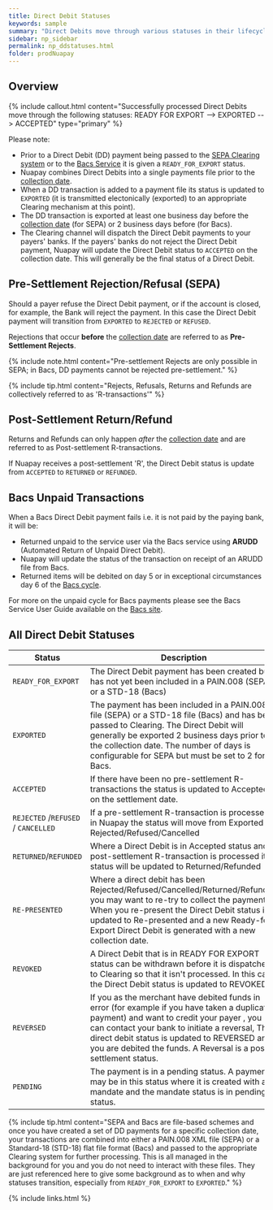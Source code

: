 ```yaml
---
title: Direct Debit Statuses
keywords: sample
summary: "Direct Debits move through various statuses in their lifecycle; these are described in this section. "
sidebar: np_sidebar
permalink: np_ddstatuses.html
folder: prodNuapay
---
```



## Overview

{% include callout.html content="Successfully processed Direct Debits move through the following statuses: READY FOR EXPORT --> EXPORTED --> ACCEPTED" type="primary" %} 

Please note:

* Prior to a Direct Debit (DD) payment being passed to the <a href="#" data-toggle="tooltip" data-original-title="{{site.data.glossary.clearing}}">SEPA Clearing system</a> or to the <a href="#" data-toggle="tooltip" data-original-title="{{site.data.glossary.bacs-clearing}}">Bacs Service</a> it is given a `READY_FOR_EXPORT` status. 
* Nuapay combines Direct Debits into a single payments file prior to the <a href="#" data-toggle="tooltip" data-original-title="{{site.data.glossary.collection_date}}">collection date</a>. 
* When a DD transaction is added to a payment file its status is updated to `EXPORTED` (it is transmitted electonically (exported) to an appropriate Clearing mechanism at this point). 
* The DD transaction is exported at least one business day before the <a href="#" data-toggle="tooltip" data-original-title="{{site.data.glossary.collection_date}}">collection date</a> (for SEPA) or 2 business days before (for Bacs).
* The Clearing channel will dispatch the Direct Debit payments to your payers' banks. If the payers' banks do not reject the Direct Debit payment, Nuapay will update the Direct Debit status to `ACCEPTED` on the collection date. This will generally be the final status of a Direct Debit.


## Pre-Settlement Rejection/Refusal (SEPA)

Should a payer refuse the Direct Debit payment, or if the account is closed, for example, the Bank will reject the payment. In this case the Direct Debit payment will transition from `EXPORTED` to `REJECTED` or `REFUSED`.

Rejections that occur **before** the <a href="#" data-toggle="tooltip" data-original-title="{{site.data.glossary.collection_date}}">collection date</a> are referred to as **Pre-Settlement Rejects**.

{% include note.html content="Pre-settlement Rejects are only possible in SEPA; in Bacs, DD payments cannot be rejected pre-settlement." %}

{% include tip.html content="Rejects, Refusals, Returns and Refunds are collectively referred to as 'R-transactions'" %}


## Post-Settlement Return/Refund

Returns and Refunds can only happen <i>after</i> the <a href="#" data-toggle="tooltip" data-original-title="{{site.data.glossary.collection_date}}">collection date</a> and are referred to as Post-settlement R-transactions. 

If Nuapay receives a post-settlement 'R', the Direct Debit status is update from `ACCEPTED` to `RETURNED` or `REFUNDED`.

## Bacs Unpaid Transactions

When a Bacs Direct Debit payment fails i.e. it is not paid by the paying bank, it will be: 
* Returned unpaid to the service user via the Bacs service using **ARUDD** (Automated Return of Unpaid Direct Debit). 
* Nuapay will update the status of the transaction on receipt of an ARUDD file from Bacs. 
* Returned items will be debited on day 5 or in exceptional circumstances day 6 of the <a href="#" data-toggle="tooltip" data-original-title="{{site.data.glossary.bac-collection-cycle}}">Bacs cycle</a>.

For more on the unpaid cycle for Bacs payments please see the Bacs Service User Guide available on the <a href="https://www.bacs.co.uk/" target='_blank'>Bacs site</a>.

## All Direct Debit Statuses

| Status | Description |
|-------|--------|
|`READY_FOR_EXPORT` | The Direct Debit payment has been created but has not yet been included in a PAIN.008 (SEPA) or a STD-18 (Bacs) |
| `EXPORTED` | The payment has been included in a PAIN.008 file (SEPA) or a STD-18 file (Bacs) and has been passed to Clearing. The Direct Debit will generally be exported 2 business days prior to the collection date. The number of days is configurable for SEPA but must be set to 2 for Bacs. |
| `ACCEPTED`	 | If there have been no pre-settlement R-transactions the status is updated to Accepted on the settlement date. |
| `REJECTED` /`REFUSED` / `CANCELLED` | If a pre-settlement R-transaction is processed in Nuapay the status will move from Exported to Rejected/Refused/Cancelled |
| `RETURNED`/`REFUNDED` | Where a Direct Debit is in Accepted status and a post-settlement R-transaction is processed its status will be updated to Returned/Refunded|
| `RE-PRESENTED` | Where a direct debit has been Rejected/Refused/Cancelled/Returned/Refunded you may want to re-try to collect the payment. When you re-present the Direct Debit status is updated to Re-presented and a new Ready-for-Export Direct Debit is generated with a new collection date.|
|`REVOKED`| A Direct Debit that is in READY FOR EXPORT status can be withdrawn before it is dispatched to Clearing so that it isn't processed. In this case the Direct Debit status is updated to REVOKED.|
|`REVERSED` | If you as the merchant have debited funds in error (for example if you have taken a duplicate payment) and want to credit your payer , you can contact your bank to initiate a reversal, The direct debit status is updated to REVERSED and you are debited the funds. A Reversal is a post-settlement status.|
|`PENDING`|The payment is in a pending status. A payment may be in this status where it is created with a mandate and the mandate status is in pending status. |


{% include tip.html content="SEPA and Bacs are file-based schemes and once you have created a set of DD payments for a specific collection date, your transactions are combined into either a PAIN.008 XML file (SEPA) or a Standard-18 (STD-18) flat file format (Bacs) and passed to the appropriate Clearing system for further processing. This is all managed in the background for you and you do not need to interact with these files. They are just referenced here to give some background as to when and why statuses transition, especially from `READY_FOR_EXPORT` to `EXPORTED`." %}



{% include links.html %}
